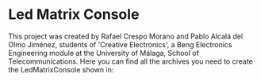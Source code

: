 # Led Matrix Console
This project was created by Rafael Crespo Morano and Pablo Alcalá del Olmo Jiménez, students of 'Creative Electronics', 
a Beng Electronics Engineering module at the University of Málaga, School of Telecommunications.
Here you can find all the archives you need to create the LedMatrixConsole shown in:
